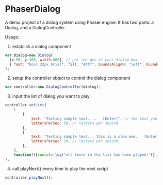 # PhaserDialog
A demo project of a dialog system using Phaser engine. It has two parts: a Dialog, and a DialogController.

Usage:
1. establish a dialog component

```javascript
var Dialog=new Dialog(
  {x:50, y:100, width:600}, // put the geo of your dialog box
  { font: "bold 32px Arial", fill: "#fff", boundsAlignH: "left", boundsAlignV: "top" } // put the text style
);
```

2. setup the controller object to control the dialog component
```javascript
var controller=new DialogController(dialog);
```

3. input the list of dialog you want to play
```javascript
controller.setList(
    [
        {        
            text: "Testing sample text....   [Enter]", // the text you want to play
            lettersPerSec: 50, // letters per second
        },
        {        
            text: "Testing sample text... this is a slow one.   [Enter]", // the text you want to play
            lettersPerSec: 20, // letters per second
        },
    ],
    function(){console.log("all texts in the list has been played!")} // what you want to do on completion
);
```

4. call playNext() every time to play the next script
```javascript
controller.playNext();
```
